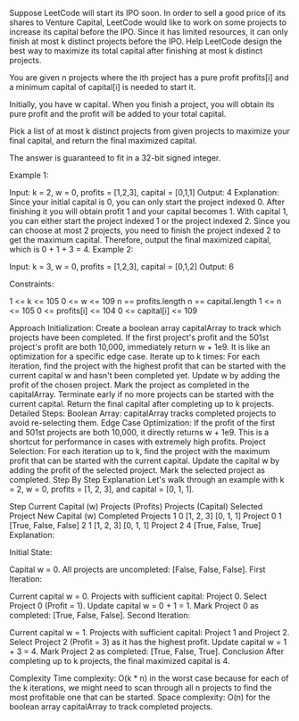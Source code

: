 Suppose LeetCode will start its IPO soon. In order to sell a good price of its shares to Venture Capital, LeetCode would like to work on some projects to increase its capital before the IPO. Since it has limited resources, it can only finish at most k distinct projects before the IPO. Help LeetCode design the best way to maximize its total capital after finishing at most k distinct projects.

You are given n projects where the ith project has a pure profit profits[i] and a minimum capital of capital[i] is needed to start it.

Initially, you have w capital. When you finish a project, you will obtain its pure profit and the profit will be added to your total capital.

Pick a list of at most k distinct projects from given projects to maximize your final capital, and return the final maximized capital.

The answer is guaranteed to fit in a 32-bit signed integer.

 

Example 1:

Input: k = 2, w = 0, profits = [1,2,3], capital = [0,1,1]
Output: 4
Explanation: Since your initial capital is 0, you can only start the project indexed 0.
After finishing it you will obtain profit 1 and your capital becomes 1.
With capital 1, you can either start the project indexed 1 or the project indexed 2.
Since you can choose at most 2 projects, you need to finish the project indexed 2 to get the maximum capital.
Therefore, output the final maximized capital, which is 0 + 1 + 3 = 4.
Example 2:

Input: k = 3, w = 0, profits = [1,2,3], capital = [0,1,2]
Output: 6
 

Constraints:

1 <= k <= 105
0 <= w <= 109
n == profits.length
n == capital.length
1 <= n <= 105
0 <= profits[i] <= 104
0 <= capital[i] <= 109


Approach
Initialization:
Create a boolean array capitalArray to track which projects have been completed.
If the first project's profit and the 501st project's profit are both 10,000, immediately return w + 1e9. It is like an optimization for a specific edge case.
Iterate up to k times:
For each iteration, find the project with the highest profit that can be started with the current capital w and hasn't been completed yet.
Update w by adding the profit of the chosen project.
Mark the project as completed in the capitalArray.
Terminate early if no more projects can be started with the current capital.
Return the final capital after completing up to k projects.
Detailed Steps:
Boolean Array: capitalArray tracks completed projects to avoid re-selecting them.
Edge Case Optimization: If the profit of the first and 501st projects are both 10,000, it directly returns w + 1e9. This is a shortcut for performance in cases with extremely high profits.
Project Selection:
For each iteration up to k, find the project with the maximum profit that can be started with the current capital.
Update the capital w by adding the profit of the selected project.
Mark the selected project as completed.
Step By Step Explanation
Let's walk through an example with k = 2, w = 0, profits = [1, 2, 3], and capital = [0, 1, 1].

Step	Current Capital (w)	Projects (Profits)	Projects (Capital)	Selected Project	New Capital (w)	Completed Projects
1	0	[1, 2, 3]	[0, 1, 1]	Project 0	1	[True, False, False]
2	1	[1, 2, 3]	[0, 1, 1]	Project 2	4	[True, False, True]
Explanation:

Initial State:

Capital w = 0.
All projects are uncompleted: [False, False, False].
First Iteration:

Current capital w = 0.
Projects with sufficient capital: Project 0.
Select Project 0 (Profit = 1).
Update capital w = 0 + 1 = 1.
Mark Project 0 as completed: [True, False, False].
Second Iteration:

Current capital w = 1.
Projects with sufficient capital: Project 1 and Project 2.
Select Project 2 (Profit = 3) as it has the highest profit.
Update capital w = 1 + 3 = 4.
Mark Project 2 as completed: [True, False, True].
Conclusion
After completing up to k projects, the final maximized capital is 4.

Complexity
Time complexity: O(k * n) in the worst case because for each of the k iterations, we might need to scan through all n projects to find the most profitable one that can be started.
Space complexity: O(n) for the boolean array capitalArray to track completed projects.